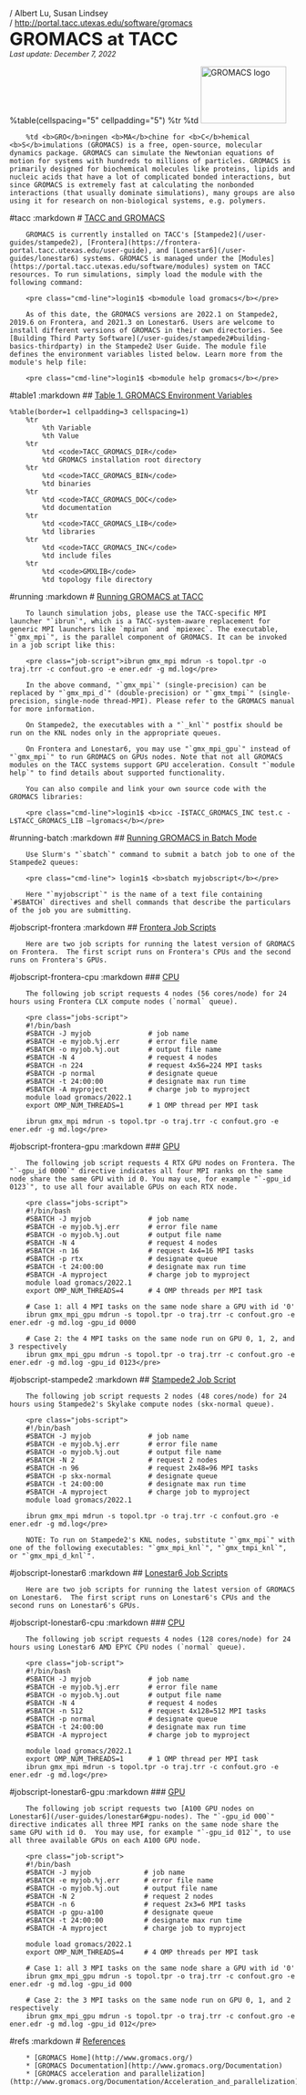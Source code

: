 / Albert Lu, Susan Lindsey	  
/ http://portal.tacc.utexas.edu/software/gromacs  
<span style="font-size:225%; font-weight:bold;">GROMACS at TACC</span><br>
<span style="font-size:90%"><i>Last update: December 7, 2022</i></span>


%table(cellspacing="5" cellpadding="5")
	%tr
		%td <img alt="GROMACS logo" src="/documents/10157/1667013/GROMACS+logo/ef476aac-36aa-4d87-9a67-6e37781096d8?t=1540578380106" style="width: 150px; height: 100px;" />


		%td <b>GRO</b>ningen <b>MA</b>chine for <b>C</b>hemical <b>S</b>imulations (GROMACS) is a free, open-source, molecular dynamics package. GROMACS can simulate the Newtonian equations of motion for systems with hundreds to millions of particles. GROMACS is primarily designed for biochemical molecules like proteins, lipids and nucleic acids that have a lot of complicated bonded interactions, but since GROMACS is extremely fast at calculating the nonbonded interactions (that usually dominate simulations), many groups are also using it for research on non-biological systems, e.g. polymers.

#tacc
	:markdown
		# [TACC and GROMACS](#tacc)

		GROMACS is currently installed on TACC's [Stampede2](/user-guides/stampede2), [Frontera](https://frontera-portal.tacc.utexas.edu/user-guide), and [Lonestar6](/user-guides/lonestar6) systems. GROMACS is managed under the [Modules](https://portal.tacc.utexas.edu/software/modules) system on TACC resources. To run simulations, simply load the module with the following command:

		<pre class="cmd-line">login1$ <b>module load gromacs</b></pre>

		As of this date, the GROMACS versions are 2022.1 on Stampede2, 2019.6 on Frontera, and 2021.3 on Lonestar6. Users are welcome to install different versions of GROMACS in their own directories. See [Building Third Party Software](/user-guides/stampede2#building-basics-thirdparty) in the Stampede2 User Guide. The module file defines the environment variables listed below. Learn more from the module's help file:

		<pre class="cmd-line">login1$ <b>module help gromacs</b></pre>

#table1
	:markdown
		## [Table 1. GROMACS Environment Variables](#table1)

	%table(border=1 cellpadding=3 cellspacing=1)
		%tr
			%th Variable
			%th Value
		%tr
			%td <code>TACC_GROMACS_DIR</code>
			%td GROMACS installation root directory
		%tr
			%td <code>TACC_GROMACS_BIN</code>
			%td binaries
		%tr
			%td <code>TACC_GROMACS_DOC</code>
			%td documentation
		%tr
			%td <code>TACC_GROMACS_LIB</code>
			%td libraries
		%tr
			%td <code>TACC_GROMACS_INC</code>
			%td include files
		%tr
			%td <code>GMXLIB</code>
			%td topology file directory
#running
	:markdown
		# [Running GROMACS at TACC](#running)


		To launch simulation jobs, please use the TACC-specific MPI launcher "`ibrun`", which is a TACC-system-aware replacement for generic MPI launchers like `mpirun` and `mpiexec`. The executable, "`gmx_mpi`", is the parallel component of GROMACS. It can be invoked in a job script like this:

		<pre class="job-script">ibrun gmx_mpi mdrun -s topol.tpr -o traj.trr -c confout.gro -e ener.edr -g md.log</pre>

		In the above command, "`gmx_mpi`" (single-precision) can be replaced by "`gmx_mpi_d`" (double-precision) or "`gmx_tmpi`" (single-precision, single-node thread-MPI). Please refer to the GROMACS manual for more information.

		On Stampede2, the executables with a "`_knl`" postfix should be run on the KNL nodes only in the appropriate queues.

		On Frontera and Lonestar6, you may use "`gmx_mpi_gpu`" instead of "`gmx_mpi`" to run GROMACS on GPUs nodes. Note that not all GROMACS modules on the TACC systems support GPU acceleration. Consult "`module help`" to find details about supported functionality.

		You can also compile and link your own source code with the GROMACS libraries:

		<pre class="cmd-line">login1$ <b>icc -I$TACC_GROMACS_INC test.c -L$TACC_GROMACS_LIB –lgromacs</b></pre>


#running-batch
	:markdown
		## [Running GROMACS in Batch Mode](#running-batch)

		Use Slurm's "`sbatch`" command to submit a batch job to one of the Stampede2 queues:

		<pre class="cmd-line"> login1$ <b>sbatch myjobscript</b></pre>

		Here "`myjobscript`" is the name of a text file containing `#SBATCH` directives and shell commands that describe the particulars of the job you are submitting. 

#jobscript-frontera
	:markdown
		## [Frontera Job Scripts](#jobscript-frontera)

		Here are two job scripts for running the latest version of GROMACS on Frontera.  The first script runs on Frontera's CPUs and the second runs on Frontera's GPUs.

#jobscript-frontera-cpu
	:markdown
		### [CPU](#jobscript-frontera-cpu)

		The following job script requests 4 nodes (56 cores/node) for 24 hours using Frontera CLX compute nodes (`normal` queue).

		<pre class="jobs-script">
		#!/bin/bash
		#SBATCH -J myjob              # job name
		#SBATCH -e myjob.%j.err       # error file name 
		#SBATCH -o myjob.%j.out       # output file name 
		#SBATCH -N 4                  # request 4 nodes
		#SBATCH -n 224                # request 4x56=224 MPI tasks 
		#SBATCH -p normal             # designate queue 
		#SBATCH -t 24:00:00           # designate max run time 
		#SBATCH -A myproject          # charge job to myproject 
		module load gromacs/2022.1
		export OMP_NUM_THREADS=1      # 1 OMP thread per MPI task

		ibrun gmx_mpi mdrun -s topol.tpr -o traj.trr -c confout.gro -e ener.edr -g md.log</pre>
		 
#jobscript-frontera-gpu
	:markdown
		### [GPU](#jobscript-frontera-gpu)

		The following job script requests 4 RTX GPU nodes on Frontera. The "`-gpu_id 0000`" directive indicates all four MPI ranks on the same node share the same GPU with id 0. You may use, for example "`-gpu_id 0123`", to use all four available GPUs on each RTX node.

		<pre class="jobs-script">
		#!/bin/bash
		#SBATCH -J myjob      	      # job name
		#SBATCH -e myjob.%j.err       # error file name
		#SBATCH -o myjob.%j.out   	  # output file name
		#SBATCH -N 4              	  # request 4 nodes
		#SBATCH -n 16              	  # request 4x4=16 MPI tasks
		#SBATCH -p rtx  	          # designate queue
		#SBATCH -t 24:00:00       	  # designate max run time
		#SBATCH -A myproject      	  # charge job to myproject
		module load gromacs/2022.1
		export OMP_NUM_THREADS=4      # 4 OMP threads per MPI task

		# Case 1: all 4 MPI tasks on the same node share a GPU with id '0'
		ibrun gmx_mpi_gpu mdrun -s topol.tpr -o traj.trr -c confout.gro -e ener.edr -g md.log -gpu_id 0000

		# Case 2: the 4 MPI tasks on the same node run on GPU 0, 1, 2, and 3 respectively
		ibrun gmx_mpi_gpu mdrun -s topol.tpr -o traj.trr -c confout.gro -e ener.edr -g md.log -gpu_id 0123</pre>

#jobscript-stampede2
	:markdown
		## [Stampede2 Job Script](#jobscript-stampede2)

		The following job script requests 2 nodes (48 cores/node) for 24 hours using Stampede2's Skylake compute nodes (skx-normal queue).

		<pre class="jobs-script">
		#!/bin/bash
		#SBATCH -J myjob              # job name
		#SBATCH -e myjob.%j.err       # error file name 
		#SBATCH -o myjob.%j.out       # output file name 
		#SBATCH -N 2                  # request 2 nodes
		#SBATCH -n 96                 # request 2x48=96 MPI tasks 
		#SBATCH -p skx-normal         # designate queue 
		#SBATCH -t 24:00:00           # designate max run time 
		#SBATCH -A myproject          # charge job to myproject 
		module load gromacs/2022.1

		ibrun gmx_mpi mdrun -s topol.tpr -o traj.trr -c confout.gro -e ener.edr -g md.log</pre>
		 
		NOTE: To run on Stampede2's KNL nodes, substitute "`gmx_mpi`" with one of the following executables: "`gmx_mpi_knl`", "`gmx_tmpi_knl`", or "`gmx_mpi_d_knl`".


#jobscript-lonestar6
	:markdown
		## [Lonestar6 Job Scripts](#running-lonestar6)

		Here are two job scripts for running the latest version of GROMACS on Lonestar6.  The first script runs on Lonestar6's CPUs and the second runs on Lonestar6's GPUs.

#jobscript-lonestar6-cpu
	:markdown
		### [CPU](#running-lonestar6-cpu)

		The following job script requests 4 nodes (128 cores/node) for 24 hours using Lonestar6 AMD EPYC CPU nodes (`normal` queue).

		<pre class="job-script">
		#!/bin/bash
		#SBATCH -J myjob              # job name
		#SBATCH -e myjob.%j.err       # error file name 
		#SBATCH -o myjob.%j.out       # output file name 
		#SBATCH -N 4                  # request 4 nodes
		#SBATCH -n 512                # request 4x128=512 MPI tasks 
		#SBATCH -p normal             # designate queue 
		#SBATCH -t 24:00:00           # designate max run time 
		#SBATCH -A myproject          # charge job to myproject 

		module load gromacs/2022.1
		export OMP_NUM_THREADS=1      # 1 OMP thread per MPI task
		ibrun gmx_mpi mdrun -s topol.tpr -o traj.trr -c confout.gro -e ener.edr -g md.log</pre>
		 
#jobscript-lonestar6-gpu
	:markdown
		### [GPU](#running-lonestar6-gpu)

		The following job script requests two [A100 GPU nodes on Lonestar6](/user-guides/lonestar6#gpu-nodes). The "`-gpu_id 000`" directive indicates all three MPI ranks on the same node share the same GPU with id 0.  You may use, for example "`-gpu_id 012`", to use all three available GPUs on each A100 GPU node.

		<pre class="job-script">
		#!/bin/bash
		#SBATCH -J myjob      	     # job name
		#SBATCH -e myjob.%j.err      # error file name
		#SBATCH -o myjob.%j.out      # output file name
		#SBATCH -N 2              	 # request 2 nodes
		#SBATCH -n 6              	 # request 2x3=6 MPI tasks
		#SBATCH -p gpu-a100  	     # designate queue
		#SBATCH -t 24:00:00       	 # designate max run time
		#SBATCH -A myproject      	 # charge job to myproject

		module load gromacs/2022.1
		export OMP_NUM_THREADS=4     # 4 OMP threads per MPI task 

		# Case 1: all 3 MPI tasks on the same node share a GPU with id '0'
		ibrun gmx_mpi_gpu mdrun -s topol.tpr -o traj.trr -c confout.gro -e ener.edr -g md.log -gpu_id 000

		# Case 2: the 3 MPI tasks on the same node run on GPU 0, 1, and 2 respectively
		ibrun gmx_mpi_gpu mdrun -s topol.tpr -o traj.trr -c confout.gro -e ener.edr -g md.log -gpu_id 012</pre>
		
#refs
	:markdown
		# [References](#refs)

		* [GROMACS Home](http://www.gromacs.org/)
		* [GROMACS Documentation](http://www.gromacs.org/Documentation)
		* [GROMACS acceleration and parallelization](http://www.gromacs.org/Documentation/Acceleration_and_parallelization)
		

